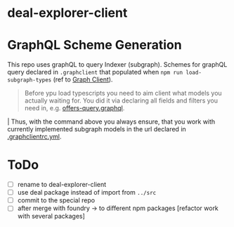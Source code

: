 # deal-explorer-client

# GraphQL Scheme Generation
This repo uses graphQL to query Indexer (subgraph). Schemes for graphQL query declared in `.graphclient` that populated 
when `npm run load-subgraph-types` (ref to [Graph Client](https://thegraph.com/docs/en/querying/querying-from-an-application/#graphql-clients)).

> Before ypu load typescripts you need to aim client what models you actually waiting for. 
>  You did it via declaring all fields and filters you need in, e.g. [offers-query.graphql](src/indexerClient/offers-query.graphql).

| Thus, with the command above you always ensure, that you work with currently implemented subgraph models in the url declared in [.graphclientrc.yml](.graphclientrc.yml).


# ToDo
- [ ] rename to deal-explorer-client
- [ ] use deal package instead of import from `../src`
- [ ] commit to the special repo
- [ ] after merge with foundry -> to different npm packages [refactor work with several packages]
